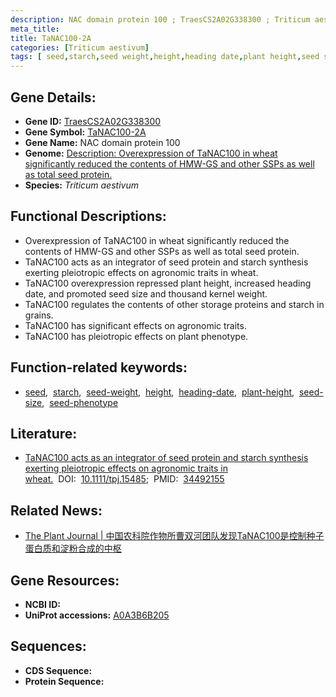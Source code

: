 ```yaml
---
description: NAC domain protein 100 ; TraesCS2A02G338300 ; Triticum aestivum
meta_title:
title: TaNAC100-2A
categories: [Triticum aestivum]
tags: [ seed,starch,seed weight,height,heading date,plant height,seed size,seed phenotype ]
---
```


## Gene Details:
- **Gene ID:**	[TraesCS2A02G338300](https://ensembl.gramene.org/Triticum_aestivum/Gene/Summary?g=TraesCS2A02G338300)
- **Gene Symbol:** <u>TaNAC100-2A</u>
- **Gene Name:** NAC domain protein 100
- **Genome:** [Description:	Overexpression of TaNAC100 in wheat significantly reduced the contents of HMW-GS and other SSPs as well as total seed protein.](https://ensembl.gramene.org/Triticum_aestivum/Info/Index)
- **Species:** *Triticum aestivum*

## Functional Descriptions:
   - Overexpression of TaNAC100 in wheat significantly reduced the contents of HMW-GS and other SSPs as well as total seed protein.
   - TaNAC100 acts as an integrator of seed protein and starch synthesis exerting pleiotropic effects on agronomic traits in wheat.
   - TaNAC100 overexpression repressed plant height, increased heading date, and promoted seed size and thousand kernel weight.
   - TaNAC100 regulates the contents of other storage proteins and starch in grains.
   - TaNAC100 has significant effects on agronomic traits.
   - TaNAC100 has pleiotropic effects on plant phenotype.

## Function-related keywords:
   - [seed](/tags/seed/),&nbsp;&nbsp;[starch](/tags/starch/),&nbsp;&nbsp;[seed-weight](/tags/seed-weight/),&nbsp;&nbsp;[height](/tags/height/),&nbsp;&nbsp;[heading-date](/tags/heading-date/),&nbsp;&nbsp;[plant-height](/tags/plant-height/),&nbsp;&nbsp;[seed-size](/tags/seed-size/),&nbsp;&nbsp;[seed-phenotype](/tags/seed-phenotype/)

## Literature:
   - [TaNAC100 acts as an integrator of seed protein and starch synthesis exerting pleiotropic effects on agronomic traits in wheat.]( https://onlinelibrary.wiley.com/doi/10.1111/tpj.15485)&nbsp;&nbsp;DOI:&nbsp;&nbsp;[10.1111/tpj.15485](https://onlinelibrary.wiley.com/doi/10.1111/tpj.15485);&nbsp;&nbsp;PMID:&nbsp;&nbsp;[34492155](https://pubmed.ncbi.nlm.nih.gov/34492155/)

## Related News:
   - [The Plant Journal | 中国农科院作物所曹双河团队发现TaNAC100是控制种子蛋白质和淀粉合成的中枢](https://mp.weixin.qq.com/s?__biz=Mzg3MDEwNDEyMg==&mid=2247516983&idx=4&sn=ba83c34e39e30a6a45583fb02152074b&chksm=ce902e62f9e7a774db21454bc97710025966d249e5af0b0eeefbb9f1e07acd6204beeb948e80&scene=27#wechat_redirect)

## Gene Resources:
- **NCBI ID:**  [](https://www.ncbi.nlm.nih.gov/gene/?term=)
- **UniProt accessions:** [A0A3B6B205](https://www.uniprot.org/uniprotkb/A0A3B6B205/entry)



## Sequences:
- **CDS Sequence:**
- **Protein Sequence:**
